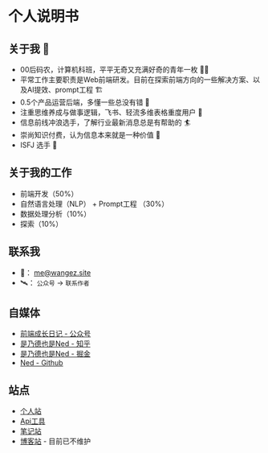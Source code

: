 # 个人说明书
## 关于我 🪪
- 00后码农，计算机科班，平平无奇又充满好奇的青年一枚 🙋‍♂️
- 平常工作主要职责是Web前端研发。目前在探索前端方向的一些解决方案、以及AI提效、prompt工程 🏗️
- 0.5个产品运营后端，多懂一些总没有错 🥫
- 注重思维养成与做事逻辑，飞书、轻流多维表格重度用户 👤
- 信息前线冲浪选手，了解行业最新消息总是有帮助的 🏄
- 崇尚知识付费，认为信息本来就是一种价值 💸
- ISFJ 选手 🫥

## 关于我的工作

- 前端开发（50%）
- 自然语言处理（NLP） + Prompt工程 （30%）
- 数据处理分析（10%）
- 探索（10%）

## 联系我

- 📮： me@wangez.site
- 🛰️： `公众号` -> `联系作者`

## 自媒体

- [前端成长日记 - 公众号](https://img.wangez.site/img/wxgzh.jpg)
- [是乃德也是Ned - 知乎](https://www.zhihu.com/people/isned)
- [是乃德也是Ned - 掘金](https://juejin.cn/user/105972016875911)
- [Ned - Github](https://github.com/wangenze267)

## 站点

- [个人站](www.wangez.site)
- [Api工具](tools.wangez.site)
- [笔记站](note.wangez.site)
- [博客站](blog.wangez.site) - 目前已不维护